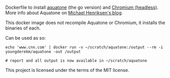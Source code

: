 Dockerfile to install [aquatone](https://github.com/michenriksen/aquatone) (the go version) and [Chromium (headless)](https://www.chromium.org/getting-involved/download-chromium).  More info about Aquatone on [Michael Henriksen's blog](https://michenriksen.com/blog/aquatone-now-in-go/).

This docker image does not recompile Aquatone or Chromium, it installs the binaries of each.

Can be used as so:

    echo 'www.cnn.com' | docker run -v ~/scratch/aquatone:/output --rm -i youngderekm/aquatone -out /output

    # report and all output is now available in ~/scratch/aquatone

This project is licensed under the terms of the MIT license.
